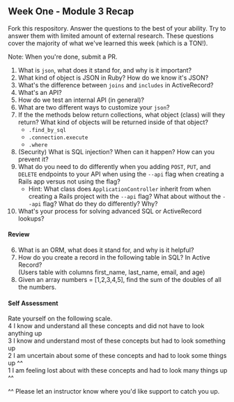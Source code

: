 ## Week One - Module 3 Recap

Fork this respository. Answer the questions to the best of your ability. Try to answer them with limited amount of external research. These questions cover the majority of what we've learned this week (which is a TON!). 

Note: When you're done, submit a PR. 

1. What is `json`, what does it stand for, and why is it important?
1. What kind of object is JSON in Ruby? How do we know it's JSON?
1. What's the difference between `joins` and `includes` in ActiveRecord?
1. What's an API?
1. How do we test an internal API (in general)?
1. What are two different ways to customize your `json`?
1. If the the methods below return collections, what object (class) will they return? What kind of objects will be returned inside of that object?
   * `.find_by_sql`
   * `.connection.execute`
   * `.where`
1. (Security) What is SQL injection? When can it happen? How can you prevent it?
1. What do you need to do differently when you adding `POST`, `PUT`, and `DELETE` endpoints to your API when using the `--api` flag when creating a Rails app versus not using the flag?
   * Hint: What class does `ApplicationController` inherit from when creating a Rails project with the `--api` flag? What about without the `--api` flag? What do they do differently? Why?
1. What's your process for solving advanced SQL or ActiveRecord lookups?

#### Review  
6. What is an ORM, what does it stand for, and why is it helpful?  
7. How do you create a record in the following table in SQL? In Active Record?   
   (Users table with columns first_name, last_name, email, and age)
8. Given an array numbers = [1,2,3,4,5], find the sum of the doubles of all the numbers.  

#### Self Assessment  
Rate yourself on the following scale.  
4  I know and understand all these concepts and did not have to look anything up  
3  I know and understand most of these concepts but had to look something up  
2  I am uncertain about some of these concepts and had to look some things up ^^  
1  I am feeling lost about with these concepts and had to look many things up ^^  

^^ Please let an instructor know where you'd like support to catch you up. 
